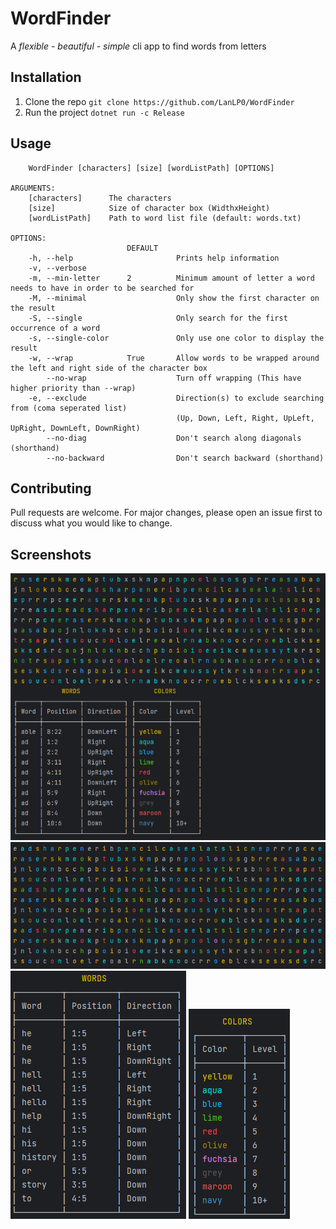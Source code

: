 # WordFinder  

A *flexible - beautiful - simple* cli app to find words from letters  
## Installation  

1. Clone the repo `git clone https://github.com/LanLP0/WordFinder`
2. Run the project `dotnet run -c Release`
## Usage  
```
    WordFinder [characters] [size] [wordListPath] [OPTIONS]

ARGUMENTS:
    [characters]      The characters
    [size]            Size of character box (WidthxHeight)
    [wordListPath]    Path to word list file (default: words.txt)

OPTIONS:
                          DEFAULT
    -h, --help                       Prints help information
    -v, --verbose
    -m, --min-letter      2          Minimum amount of letter a word needs to have in order to be searched for
    -M, --minimal                    Only show the first character on the result
    -S, --single                     Only search for the first occurrence of a word
    -s, --single-color               Only use one color to display the result
    -w, --wrap            True       Allow words to be wrapped around the left and right side of the character box
        --no-wrap                    Turn off wrapping (This have higher priority than --wrap)
    -e, --exclude                    Direction(s) to exclude searching from (coma seperated list)
                                     (Up, Down, Left, Right, UpLeft, UpRight, DownLeft, DownRight)
        --no-diag                    Don't search along diagonals (shorthand)
        --no-backward                Don't search backward (shorthand)
```
## Contributing  

Pull requests are welcome. For major changes, please open an issue first
to discuss what you would like to change.
## Screenshots  

<img src="https://raw.githubusercontent.com/LanLP0/WordFinder/main/screenshots/words_all.png"/>
<img src="https://raw.githubusercontent.com/LanLP0/WordFinder/main/screenshots/words_rendered.png"/>
<img src="https://raw.githubusercontent.com/LanLP0/WordFinder/main/screenshots/words_table.png"/>
<img src="https://raw.githubusercontent.com/LanLP0/WordFinder/main/screenshots/colors.png"/>